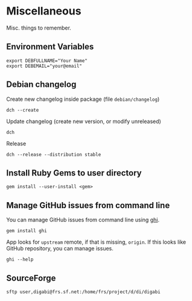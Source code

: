 Miscellaneous
===================================
Misc. things to remember.

## Environment Variables
    export DEBFULLNAME="Your Name"
    export DEBEMAIL="your@email"


## Debian changelog
Create new changelog inside package (file `debian/changelog`)

    dch --create

Update changelog (create new version, or modify unreleased)

    dch

Release

    dch --release --distribution stable


## Install Ruby Gems to user directory

    gem install --user-install <gem>


## Manage GitHub issues from command line
You can manage GitHub issues from command line using 
[ghi](https://github.com/stephencelis/ghi).

    gem install ghi
    
App looks for `upstream` remote, if that is missing, `origin`. If this 
looks like GitHub repository, you can manage issues.

    ghi --help


## SourceForge

    sftp user,digabi@frs.sf.net:/home/frs/project/d/di/digabi
